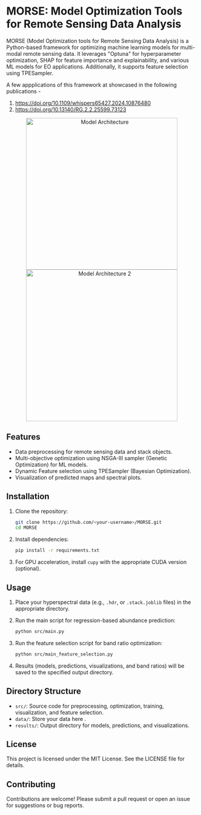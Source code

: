 # MORSE: Model Optimization Tools for Remote Sensing Data Analysis

MORSE (Model Optimization tools for Remote Sensing Data Analysis) is a Python-based framework for optimizing machine learning models for multi-modal remote sensing data. It leverages "Optuna" for hyperparameter optimization, SHAP for feature importance and explainability, and various ML models for EO applications. Additionally, it supports feature selection using TPESampler.

A few appplications of this framework at showcased in the following publications -
1. https://doi.org/10.1109/whispers65427.2024.10876480
2. https://doi.org/10.13140/RG.2.2.25599.73123

<p align="center">
  <img src="https://raw.githubusercontent.com/naikp13/GIMMEO/main/imgs/morse_fig1.png" alt="Model Architecture" width="400"/>
  <img src="https://raw.githubusercontent.com/naikp13/GIMMEO/main/imgs/morse_fig2.png" alt="Model Architecture 2" width="400"/>
</p>

## Features

- Data preprocessing for remote sensing data and stack objects.
- Multi-objective optimization using NSGA-III sampler (Genetic Optimization) for ML models.
- Dynamic Feature selection using TPESampler (Bayesian Optimization).
- Visualization of predicted maps and spectral plots.

## Installation

1. Clone the repository:

   ```bash
   git clone https://github.com/<your-username>/MORSE.git
   cd MORSE
   ```
2. Install dependencies:

   ```bash
   pip install -r requirements.txt
   ```
3. For GPU acceleration, install `cupy` with the appropriate CUDA version (optional).

## Usage

1. Place your hyperspectral data (e.g., `.hdr`, or `.stack.joblib` files) in the appropriate directory.
2. Run the main script for regression-based abundance prediction:

   ```bash
   python src/main.py
   ```
3. Run the feature selection script for band ratio optimization:

   ```bash
   python src/main_feature_selection.py
   ```
4. Results (models, predictions, visualizations, and band ratios) will be saved to the specified output directory.

## Directory Structure

- `src/`: Source code for preprocessing, optimization, training, visualization, and feature selection.
- `data/`: Store your  data here .
- `results/`: Output directory for models, predictions, and visualizations.

## License

This project is licensed under the MIT License. See the LICENSE file for details.

## Contributing

Contributions are welcome! Please submit a pull request or open an issue for suggestions or bug reports.
